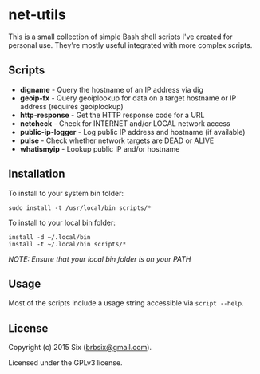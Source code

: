 # net-utils

This is a small collection of simple Bash shell scripts I've created for personal use. They're mostly useful integrated with more complex scripts.

Scripts
--------

* **digname** - Query the hostname of an IP address via dig
* **geoip-fx** - Query geoiplookup for data on a target hostname or IP address (requires geoiplookup)
* **http-response** - Get the HTTP response code for a URL
* **netcheck** - Check for INTERNET and/or LOCAL network access
* **public-ip-logger** - Log public IP address and hostname (if available)
* **pulse** - Check whether network targets are DEAD or ALIVE
* **whatismyip** - Lookup public IP and/or hostname

Installation
------------

To install to your system bin folder:

    sudo install -t /usr/local/bin scripts/*

To install to your local bin folder:

    install -d ~/.local/bin
    install -t ~/.local/bin scripts/*

*NOTE: Ensure that your local bin folder is on your PATH*

Usage
-----

Most of the scripts include a usage string accessible via `script --help`.

License
-------

Copyright (c) 2015 Six (brbsix@gmail.com).

Licensed under the GPLv3 license.
